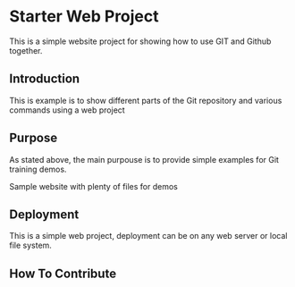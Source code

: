 # Starter Web Project

This is a simple website project for showing how to use GIT and Github together.

## Introduction

This is example is to show different parts of the Git repository and various commands using a web project

## Purpose

As stated above, the main purpouse is to provide simple examples for Git training demos. 

Sample website with plenty of files for demos

## Deployment

This is a simple web project, deployment can be on any web server or local file system.

## How To Contribute